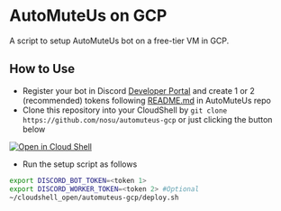 # AutoMuteUs on GCP

A script to setup AutoMuteUs bot on a free-tier VM in GCP.

## How to Use

- Register your bot in Discord [Developer Portal](https://discord.com/developers/applications) and create 1 or 2 (recommended) tokens following [README.md](https://github.com/denverquane/automuteus/blob/master/BOT_README.md)  in AutoMuteUs repo
- Clone this repository into your CloudShell by `git clone https://github.com/nosu/automuteus-gcp` or just clicking the button below

[![Open in Cloud Shell](https://gstatic.com/cloudssh/images/open-btn.svg)](https://ssh.cloud.google.com/cloudshell/editor?cloudshell_git_repo=https%3A%2F%2Fgithub.com%2Fnosu%2Fautomuteus-gcp&cloudshell_git_branch=main)

- Run the setup script as follows
```bash
export DISCORD_BOT_TOKEN=<token 1>
export DISCORD_WORKER_TOKEN=<token 2> #Optional
~/cloudshell_open/automuteus-gcp/deploy.sh
```
